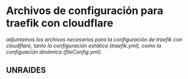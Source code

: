 # Archivos de configuración para traefik con cloudflare

_adjuntamos los archivos necesarios para la configuración de traefik con cloudflare, tanto la configuración estática (traefik.yml), como la configuación dinámica (fileConfig.yml)._

## UNRAIDES

